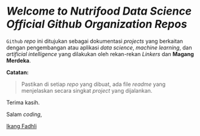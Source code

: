 # _Welcome to Nutrifood Data Science Official Github Organization Repos_

`Github` _repo_ ini ditujukan sebagai dokumentasi _projects_ yang berkaitan dengan pengembangan atau aplikasi _data science_, _machine learning_, dan _artificial intelligence_ yang dilakukan oleh rekan-rekan _Linkers_ dan __Magang Merdeka__.

__Catatan:__

> Pastikan di setiap _repo_ yang dibuat, ada file _readme_ yang menjelaskan secara singkat _project_ yang dijalankan.

Terima kasih.

Salam _coding_,

[Ikang Fadhli](https://ikanx101.com)
